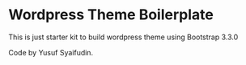 # Wordpress Theme Boilerplate

This is just starter kit to build wordpress theme using Bootstrap 3.3.0

Code by Yusuf Syaifudin.